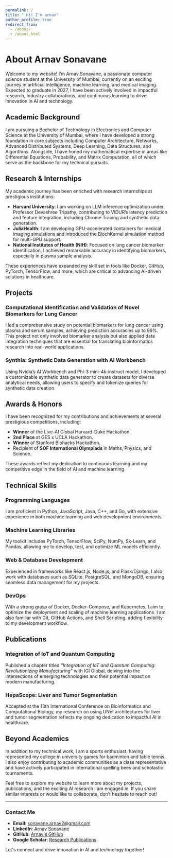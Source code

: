 ```yaml
---
permalink: /
title: " Hi! I'm arnav"
author_profile: true
redirect_from: 
  - /about/
  - /about.html
---
```


# About Arnav Sonavane

Welcome to my website! I’m Arnav Sonavane, a passionate computer science student at the University of Mumbai, currently on an exciting journey in artificial intelligence, machine learning, and medical imaging. Expected to graduate in 2027, I have been actively involved in impactful research, industry collaborations, and continuous learning to drive innovation in AI and technology.

## Academic Background

I am pursuing a Bachelor of Technology in Electronics and Computer Science at the University of Mumbai, where I have developed a strong foundation in core subjects including Computer Architecture, Networks, Advanced Distributed Systems, Deep Learning, Data Structures, and Algorithms. Alongside, I have honed my mathematical expertise in areas like Differential Equations, Probability, and Matrix Computation, all of which serve as the backbone for my technical pursuits.

## Research & Internships

My academic journey has been enriched with research internships at prestigious institutions:

- **Harvard University**: I am working on LLM inference optimization under Professor Devashree Tripathy, contributing to VIDUR’s latency prediction and feature integration, including Chrome Tracing and synthetic data generation.
- **JuliaHealth**: I am developing GPU-accelerated containers for medical imaging simulations and introduced the BlochKernel simulation method for multi-GPU support.
- **National Institutes of Health (NIH)**: Focused on lung cancer biomarker identification, I achieved remarkable accuracy in identifying biomarkers, especially in plasma sample analysis.

These experiences have expanded my skill set in tools like Docker, GitHub, PyTorch, TensorFlow, and more, which are critical to advancing AI-driven solutions in healthcare.

## Projects

### Computational Identification and Validation of Novel Biomarkers for Lung Cancer
I led a comprehensive study on potential biomarkers for lung cancer using plasma and serum samples, achieving prediction accuracies up to 99%. This project not only involved biomarker analysis but also applied data integration techniques that are essential for translating bioinformatics research into real-world applications.

### Synthia: Synthetic Data Generation with AI Workbench
Using Nvidia’s AI Workbench and Phi-3 mini-4k-instruct model, I developed a customizable synthetic data generator to create datasets for diverse analytical needs, allowing users to specify and tokenize queries for synthetic data creation.

## Awards & Honors

I have been recognized for my contributions and achievements at several prestigious competitions, including:

- **Winner** of the Live-AI Global Harvard-Duke Hackathon.
- **2nd Place** at GES x UCLA Hackathon.
- **Winner** of Stanford Biohacks Hackathon.
- Recipient of **SOF International Olympiads** in Maths, Physics, and Science.

These awards reflect my dedication to continuous learning and my competitive edge in the field of AI and machine learning.

## Technical Skills

### Programming Languages
I am proficient in Python, JavaScript, Java, C++, and Go, with extensive experience in both machine learning and web development environments.

### Machine Learning Libraries
My toolkit includes PyTorch, TensorFlow, SciPy, NumPy, Sk-Learn, and Pandas, allowing me to develop, test, and optimize ML models efficiently.

### Web & Database Development
Experienced in frameworks like React.js, Node.js, and Flask/Django, I also work with databases such as SQLite, PostgreSQL, and MongoDB, ensuring seamless data management for my projects.

### DevOps
With a strong grasp of Docker, Docker-Compose, and Kubernetes, I aim to optimize the deployment and scaling of machine learning applications. I am also familiar with Git, GitHub Actions, and Shell Scripting, adding flexibility to my development workflow.

## Publications

### Integration of IoT and Quantum Computing
Published a chapter titled *"Integration of IoT and Quantum Computing: Revolutionizing Manufacturing"* with IGI Global, delving into the intersections of emerging technologies and their potential impact on modern manufacturing.

### HepaScope: Liver and Tumor Segmentation
Accepted at the 13th International Conference on Bioinformatics and Computational Biology, my research on using UNet architectures for liver and tumor segmentation reflects my ongoing dedication to impactful AI in healthcare.

## Beyond Academics

In addition to my technical work, I am a sports enthusiast, having represented my college in university games for badminton and table tennis. I also enjoy contributing to academic communities as a class representative and have actively participated in international spelling bees and scholastic tournaments.

Feel free to explore my website to learn more about my projects, publications, and the exciting AI research I am engaged in. If you share similar interests or would like to collaborate, don’t hesitate to reach out!

---

### Contact Me

- **Email**: sonavane.arnav2@gmail.com
- **LinkedIn**: [Arnav Sonavane](https://linkedin.com/in/arnavsonavane)
- **GitHub**: [Arnav's GitHub](https://github.com/ft-arnxvvv)
- **Google Scholar**: [Research Publications](https://scholar.google.com/citations?user=5u4nSbMAAAAJ)

Let's connect and drive innovation in AI and technology together!
